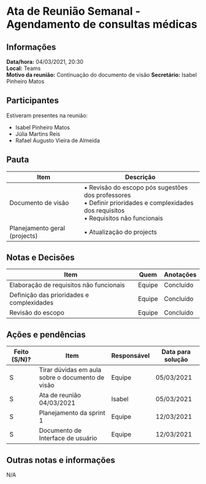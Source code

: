 # Ata de Reunião Semanal - Agendamento de consultas médicas

## Informações
**Data/hora:** 04/03/2021, 20:30  
**Local:** Teams  
**Motivo da reunião:** Continuação do documento de visão
**Secretário:** Isabel Pinheiro Matos  

## Participantes
Estiveram presentes na reunião:
- Isabel Pinheiro Matos
- Júlia Martins Reis
- Rafael Augusto Vieira de Almeida

## Pauta

Item | Descrição
---- | ----
Documento de visão | • Revisão do escopo pós sugestões dos professores<br>• Definir prioridades e complexidades dos requisitos<br>• Requisitos não funcionais<br>
Planejamento geral (projects) | • Atualização do projects<br>

## Notas e Decisões
Item | Quem | Anotações |
---- | ---- | ---- |
Elaboração de requisitos não funcionais | Equipe | Concluído |
Definição das prioridades e complexidades | Equipe | Concluído |
Revisão do escopo | Equipe | Concluído |

## Ações e pendências
| Feito (S/N)? | Item | Responsável | Data para solução |
| ---- | ---- | ---- | ---- |
|S| Tirar dúvidas em aula sobre o documento de visão | Equipe | 05/03/2021 |
|S| Ata de reunião 04/03/2021 | Isabel | 05/03/2021 |
|S| Planejamento da sprint 1 | Equipe | 12/03/2021 |
|S| Documento de Interface de usuário | Equipe | 12/03/2021 |

## Outras notas e informações
N/A
